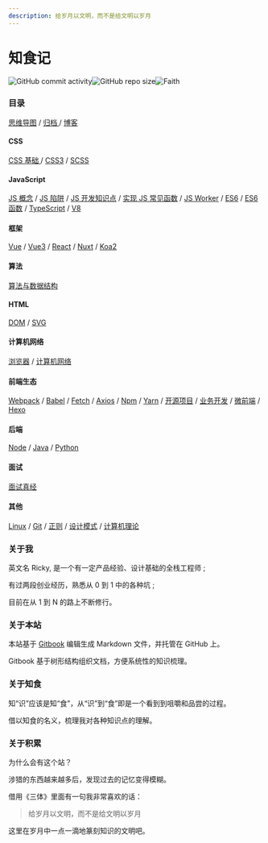 ```yaml
---
description: 给岁月以文明，而不是给文明以岁月
---
```


# 知食记

![GitHub commit activity](https://img.shields.io/github/commit-activity/w/imrickywong/mind)![GitHub repo size](https://img.shields.io/github/repo-size/imrickywong/mind)![Faith](https://img.shields.io/badge/DO%20HAVE%20THE%20FAITH-yes-blue)

### 目录

[思维导图](mind-maps.md) / [归档 ](archive.md)/ [博客](blog/) 

#### CSS

[CSS 基础 ](css/css-basis/)/ [CSS3](css/css3/) / [SCSS](css/scss/)

####  JavaScript 

[JS 概念](javascript/js-concept/) / [JS 陷阱](javascript/js-trap/) / [JS 开发知识点](javascript/js-kai-fa-zhi-shi-dian/) / [实现 JS 常见函数](javascript/chang-jian-han-shu/) / [JS Worker](javascript/js-worker/) / [ES6](javascript/es6-1/) / [ES6 函数](javascript/es6-han-shu/) / [TypeScript](javascript/typescript/) / [V8](javascript/v8/)

#### 框架

[Vue](framework/vue-1/) / [Vue3](framework/vue3/) / [React](framework/react/) / [Nuxt](framework/nuxt/) / [Koa2](framework/koa2/)

#### 算法

[算法与数据结构](algorithm/suan-fa-yu-shu-ju-jie-gou/)

#### HTML

[DOM](html/dom/) / [SVG](html/svg/)

#### 计算机网络

[浏览器](network/liu-lan-qi/) / [计算机网络](network/ji-suan-ji-wang-luo/)

#### 前端生态

[Webpack](frontend-ecosystem/webpack/) / [Babel](frontend-ecosystem/babel.md) / [Fetch](frontend-ecosystem/fetch/) / [Axios](frontend-ecosystem/axios-1/) / [Npm](frontend-ecosystem/npm/) / [Yarn](frontend-ecosystem/yarn/) / [开源项目](frontend-ecosystem/kai-yuan-xiang-mu/) / [业务开发](frontend-ecosystem/ye-wu-kai-fa/) / [微前端](frontend-ecosystem/wei-qian-duan/) / [Hexo](frontend-ecosystem/hexo-1/) 

#### 后端

[Node](backend/node/) / [Java](backend/java/) / [Python](backend/python/)

#### 面试

[面试真经](interview/inverview-record/)

#### 其他

[Linux](other/linux/) / [Git](other/git/) / [正则](other/zheng-ze/) / [设计模式](other/she-ji-mo-shi-1/) / [计算机理论](other/ji-suan-ji-li-lun/)

### 关于我

英文名 Ricky, 是一个有一定产品经验、设计基础的全栈工程师 ;

有过两段创业经历，熟悉从 0 到 1 中的各种坑 ; 

目前在从 1 到 N 的路上不断修行。

### 关于本站

本站基于 [Gitbook](https://gitbook.com) 编辑生成 Markdown 文件，并托管在 GitHub 上。

Gitbook 基于树形结构组织文档，方便系统性的知识梳理。

### 关于知食 

知“识”应该是知“食”，从“识”到“食”即是一个看到到咀嚼和品尝的过程。

借以知食的名义，梳理我对各种知识点的理解。

### 关于积累

为什么会有这个站？ 

涉猎的东西越来越多后，发现过去的记忆变得模糊。

借用《三体》里面有一句我非常喜欢的话：

> 给岁月以文明，而不是给文明以岁月

这里在岁月中一点一滴地篆刻知识的文明吧。

